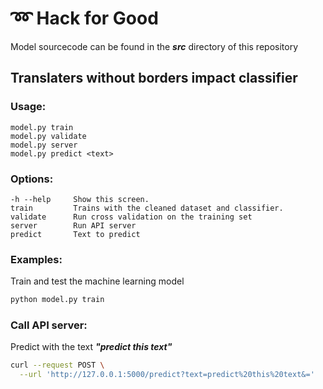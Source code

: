 # :loop: Hack for Good

Model sourcecode can be found in the ***src*** directory of this repository

## Translaters without borders impact classifier

### Usage:

  ```
  model.py train
  model.py validate
  model.py server
  model.py predict <text>
  ```

### Options:

  ```
  -h --help     Show this screen.
  train         Trains with the cleaned dataset and classifier.
  validate      Run cross validation on the training set
  server        Run API server
  predict       Text to predict
  ```
  
### Examples:

Train and test the machine learning model

```bash
python model.py train
```

### Call API server:

Predict with the text ***"predict this text"***

```bash
curl --request POST \
  --url 'http://127.0.0.1:5000/predict?text=predict%20this%20text&='
```

